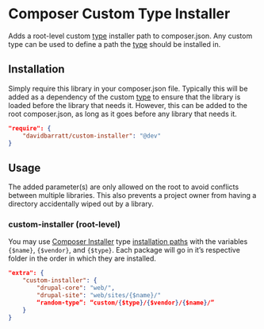 Composer Custom Type Installer
==============================
Adds a root-level custom [type](https://getcomposer.org/doc/04-schema.md#type) installer path to composer.json. Any custom type can be used to define a path the [type](https://getcomposer.org/doc/04-schema.md#type) should be installed in. 

## Installation
Simply require this library in your composer.json file. Typically this will be added as a dependency of the custom [type](https://getcomposer.org/doc/04-schema.md#type) to ensure that the library is loaded before the library that needs it. However, this can be added to the root composer.json, as long as it goes before any library that needs it.
```json
"require": {
    "davidbarratt/custom-installer": "@dev"
}
```

## Usage
The added parameter(s) are only allowed on the root to avoid conflicts between multiple libraries. This also prevents a project owner from having a directory accidentally wiped out by a library. 

### custom-installer (root-level)
You may use [Composer Installer](https://github.com/composer/installers) type [installation paths](https://github.com/composer/installers#custom-install-paths) with the variables `{$name}`, `{$vendor}`, and `{$type}`. Each package will go in it’s respective folder in the order in which they are installed. 

```json
"extra": {
    "custom-installer": {
        "drupal-core": "web/",
        "drupal-site": "web/sites/{$name}/"
        “random-type”: “custom/{$type}/{$vendor}/{$name}/”
    }
}
```




